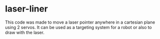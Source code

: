 # laser-liner
This code was made to move a laser pointer anywhere in a cartesian plane using 2 servos. It can be used as a targeting system for a robot or also to draw with the laser. 
